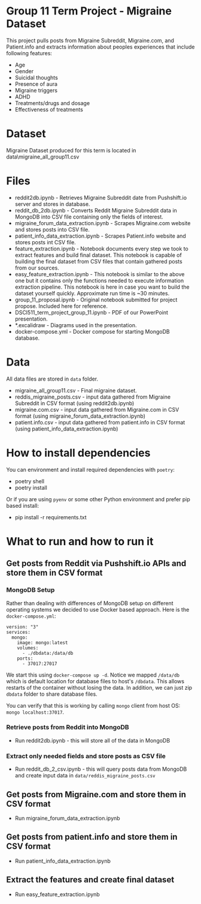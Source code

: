 # Group 11 Term Project - Migraine Dataset

This project pulls posts from Migraine Subreddit, Migraine.com, and Patient.info and extracts information about peoples experiences that include following features:

- Age
- Gender
- Suicidal thoughts
- Presence of aura
- Migraine triggers
- ADHD
- Treatments/drugs and dosage
- Effectiveness of treatments

# Dataset

Migraine Dataset produced for this term is located in data\migraine_all_group11.csv

# Files

- reddit2db.ipynb - Retrieves Migraine Subreddit date from Pushshift.io server and stores in database.
- reddit_db_2db.ipynb - Converts Reddit Migraine Subreddit data in MongoDB into CSV file containing only the fields of interest.
- migraine_forum_data_extraction.ipynb - Scrapes Migraine.com website and stores posts into CSV file.
- patient_info_data_extraction.ipynb - Scrapes Patient.info website and stores posts int CSV file.
- feature_extraction.ipynb - Notebook documents every step we took to extract features and build final dataset.  This notebook is capable of building the final dataset from CSV files that contain gathered posts from our sources.
- easy_feature_extraction.ipynb - This notebook is similar to the above one but it contains only the functions needed to execute information extraction pipeline.  This notebook is here in case you want to build the dataset yourself quickly.  Approximate run time is ~30 minutes.
- group_11_proposal.ipynb - Original notebook submitted for project propose.  Included here for reference.
- DSCI511_term_project_group_11.ipynb - PDF of our PowerPoint presentation.
- *.excalidraw - Diagrams used in the presentation.
- docker-compose.yml - Docker compose for starting MongoDB database.

# Data

All data files are stored in `data` folder.

- migraine_all_group11.csv - Final migraine dataset.
- reddis_migraine_posts.csv - input data gathered from Migraine Subreddit in CSV format (using reddit2db.ipynb)
- migraine.com.csv - input data gathered from Migraine.com in CSV format (using migraine_forum_data_extraction.ipynb)
- patient.info.csv - input data gathered from patient.info in CSV format (using patient_info_data_extraction.ipynb)

# How to install dependencies

You can environment and install required dependencies with `poetry`:

- poetry shell
- poetry install

Or if you are using `pyenv` or some other Python environment and prefer pip based install:

- pip install -r requirements.txt

# What to run and how to run it

## Get posts from Reddit via Pushshift.io APIs and store them in CSV format

### MongoDB Setup

Rather than dealing with differences of MongoDB setup on different operating systems we decided to use Docker based approach.  Here is the `docker-compose.yml`:

```
version: "3"
services:
  mongo:
    image: mongo:latest
    volumes:
      - ./dbdata:/data/db
    ports:
      - 37017:27017

```

We start this using `docker-compose up -d`.  Notice we mapped `/data/db` which is default location for database files to host's `/dbdata`.  This allows restarts of the container without losing the data.  In addition, we can just zip `dbdata` folder to share database files.

You can verify that this is working by calling `mongo` client from host OS: `mongo localhost:37017`.

### Retrieve posts from Reddit into MongoDB

- Run reddit2db.ipynb - this will store all of the data in MongoDB

### Extract only needed fields and store posts as CSV file

- Run reddit_db_2_csv.ipynb - this will query posts data from MongoDB and create input data in `data/reddis_migraine_posts.csv`

## Get posts from Migraine.com and store them in CSV format

- Run migraine_forum_data_extraction.ipynb

## Get posts from patient.info and store them in CSV format

- Run patient_info_data_extraction.ipynb

## Extract the features and create final dataset

- Run easy_feature_extraction.ipynb


